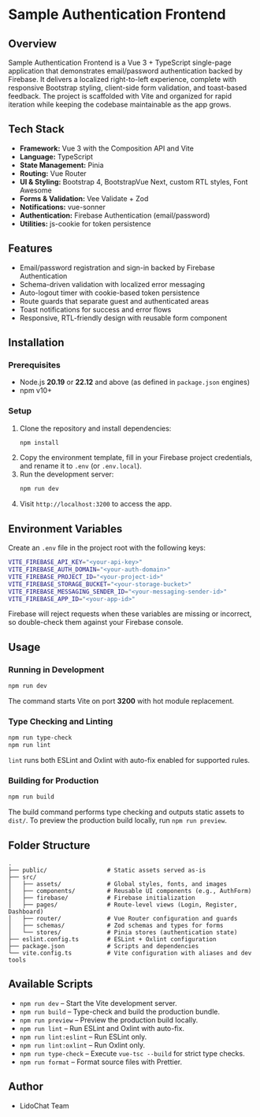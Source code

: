 # Sample Authentication Frontend

## Overview
Sample Authentication Frontend is a Vue 3 + TypeScript single-page application that demonstrates email/password authentication backed by Firebase. It delivers a localized right-to-left experience, complete with responsive Bootstrap styling, client-side form validation, and toast-based feedback. The project is scaffolded with Vite and organized for rapid iteration while keeping the codebase maintainable as the app grows.

## Tech Stack
- **Framework:** Vue 3 with the Composition API and Vite
- **Language:** TypeScript
- **State Management:** Pinia
- **Routing:** Vue Router
- **UI & Styling:** Bootstrap 4, BootstrapVue Next, custom RTL styles, Font Awesome
- **Forms & Validation:** Vee Validate + Zod
- **Notifications:** vue-sonner
- **Authentication:** Firebase Authentication (email/password)
- **Utilities:** js-cookie for token persistence

## Features
- Email/password registration and sign-in backed by Firebase Authentication
- Schema-driven validation with localized error messaging
- Auto-logout timer with cookie-based token persistence
- Route guards that separate guest and authenticated areas
- Toast notifications for success and error flows
- Responsive, RTL-friendly design with reusable form component

## Installation
### Prerequisites
- Node.js **20.19** or **22.12** and above (as defined in `package.json` engines)
- npm v10+

### Setup
1. Clone the repository and install dependencies:
   ```bash
   npm install
   ```
2. Copy the environment template, fill in your Firebase project credentials, and rename it to `.env` (or `.env.local`).
3. Run the development server:
   ```bash
   npm run dev
   ```
4. Visit `http://localhost:3200` to access the app.

## Environment Variables
Create an `.env` file in the project root with the following keys:
```bash
VITE_FIREBASE_API_KEY="<your-api-key>"
VITE_FIREBASE_AUTH_DOMAIN="<your-auth-domain>"
VITE_FIREBASE_PROJECT_ID="<your-project-id>"
VITE_FIREBASE_STORAGE_BUCKET="<your-storage-bucket>"
VITE_FIREBASE_MESSAGING_SENDER_ID="<your-messaging-sender-id>"
VITE_FIREBASE_APP_ID="<your-app-id>"
```
Firebase will reject requests when these variables are missing or incorrect, so double-check them against your Firebase console.

## Usage
### Running in Development
```bash
npm run dev
```
The command starts Vite on port **3200** with hot module replacement.

### Type Checking and Linting
```bash
npm run type-check
npm run lint
```
`lint` runs both ESLint and Oxlint with auto-fix enabled for supported rules.

### Building for Production
```bash
npm run build
```
The build command performs type checking and outputs static assets to `dist/`. To preview the production build locally, run `npm run preview`.

## Folder Structure
```
.
├── public/                 # Static assets served as-is
├── src/
│   ├── assets/             # Global styles, fonts, and images
│   ├── components/         # Reusable UI components (e.g., AuthForm)
│   ├── firebase/           # Firebase initialization
│   ├── pages/              # Route-level views (Login, Register, Dashboard)
│   ├── router/             # Vue Router configuration and guards
│   ├── schemas/            # Zod schemas and types for forms
│   └── stores/             # Pinia stores (authentication state)
├── eslint.config.ts        # ESLint + Oxlint configuration
├── package.json            # Scripts and dependencies
└── vite.config.ts          # Vite configuration with aliases and dev tools
```

## Available Scripts
- `npm run dev` – Start the Vite development server.
- `npm run build` – Type-check and build the production bundle.
- `npm run preview` – Preview the production build locally.
- `npm run lint` – Run ESLint and Oxlint with auto-fix.
- `npm run lint:eslint` – Run ESLint only.
- `npm run lint:oxlint` – Run Oxlint only.
- `npm run type-check` – Execute `vue-tsc --build` for strict type checks.
- `npm run format` – Format source files with Prettier.

## Author
- LidoChat Team
